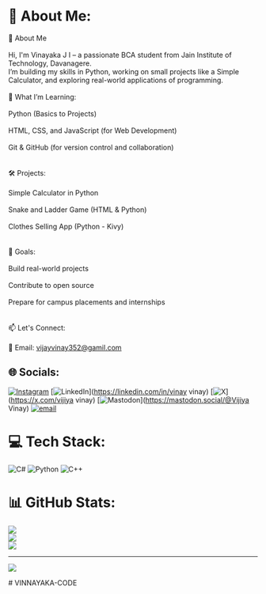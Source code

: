 # 💫 About Me:
👋 About Me<br><br>Hi, I'm Vinayaka J I – a passionate BCA student from Jain Institute of Technology, Davanagere.<br>I’m building my skills in Python, working on small projects like a Simple Calculator, and exploring real-world applications of programming.<br><br>🚀 What I’m Learning:<br><br>Python (Basics to Projects)<br><br>HTML, CSS, and JavaScript (for Web Development)<br><br>Git & GitHub (for version control and collaboration)<br><br><br>🛠 Projects:<br><br>Simple Calculator in Python<br><br>Snake and Ladder Game (HTML & Python)<br><br>Clothes Selling App (Python - Kivy)<br><br><br>🌱 Goals:<br><br>Build real-world projects<br><br>Contribute to open source<br><br>Prepare for campus placements and internships<br><br><br>📫 Let's Connect:<br><br>📧 Email: vijayvinay352@gamil.com<br>


## 🌐 Socials:
[![Instagram](https://img.shields.io/badge/Instagram-%23E4405F.svg?logo=Instagram&logoColor=white)](https://instagram.com/vinay18_13) [![LinkedIn](https://img.shields.io/badge/LinkedIn-%230077B5.svg?logo=linkedin&logoColor=white)](https://linkedin.com/in/vinay vinay) [![X](https://img.shields.io/badge/X-black.svg?logo=X&logoColor=white)](https://x.com/vijiya vinay) [![Mastodon](https://img.shields.io/badge/-MASTODON-%232B90D9?logo=mastodon&logoColor=white)](https://mastodon.social/@Vijiya Vinay) [![email](https://img.shields.io/badge/Email-D14836?logo=gmail&logoColor=white)](mailto:vijiyavinay352@gmail.com) 

# 💻 Tech Stack:
![C#](https://img.shields.io/badge/c%23-%23239120.svg?style=for-the-badge&logo=csharp&logoColor=white) ![Python](https://img.shields.io/badge/python-3670A0?style=for-the-badge&logo=python&logoColor=ffdd54) ![C++](https://img.shields.io/badge/c++-%2300599C.svg?style=for-the-badge&logo=c%2B%2B&logoColor=white)
# 📊 GitHub Stats:
![](https://github-readme-stats.vercel.app/api?username=VINAYAKA-CODE&theme=dark&hide_border=false&include_all_commits=false&count_private=false)<br/>
![](https://nirzak-streak-stats.vercel.app/?user=VINAYAKA-CODE&theme=dark&hide_border=false)<br/>
![](https://github-readme-stats.vercel.app/api/top-langs/?username=VINAYAKA-CODE&theme=dark&hide_border=false&include_all_commits=false&count_private=false&layout=compact)

---
[![](https://visitcount.itsvg.in/api?id=VINAYAKA-CODE&icon=0&color=0)](https://visitcount.itsvg.in)

<!-- Proudly created with GPRM ( https://gprm.itsvg.in ) --># VINNAYAKA-CODE
